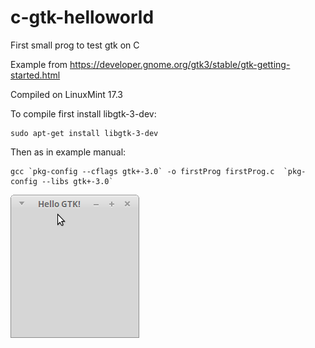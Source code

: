 # c-gtk-helloworld

First small prog to test gtk on C

Example from https://developer.gnome.org/gtk3/stable/gtk-getting-started.html

Compiled on LinuxMint 17.3

To compile first install libgtk-3-dev:
```
sudo apt-get install libgtk-3-dev
```

Then as in example manual:
```
gcc `pkg-config --cflags gtk+-3.0` -o firstProg firstProg.c  `pkg-config --libs gtk+-3.0`
```

![Alt text](https://raw.githubusercontent.com/tapin13/c-gtk-helloworld/master/Screenshot%20at%202017-02-13%2001%3A22%3A26.png "Screenshot")
